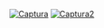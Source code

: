 <a href="https://ibb.co/sJTmYcP"><img src="https://i.ibb.co/wrn0m8L/Captura.png" alt="Captura" border="0"></a>
<a href="https://ibb.co/Fbz5n1J"><img src="https://i.ibb.co/WWfksXF/Captura2.png" alt="Captura2" border="0"></a>
